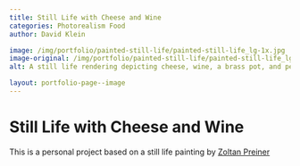 ```yaml
---
title: Still Life with Cheese and Wine
categories: Photorealism Food
author: David Klein

image: /img/portfolio/painted-still-life/painted-still-life_lg-1x.jpg
image-original: /img/portfolio/painted-still-life/painted-still-life_lg-1x.jpg
alt: A still life rendering depicting cheese, wine, a brass pot, and pears placed on a rustic wooden table.

layout: portfolio-page--image
---
```


# Still Life with Cheese and Wine
This is a personal project based on a still life painting by [Zoltan Preiner](https://www.westminstergallery.co/zoltan-preiner/)